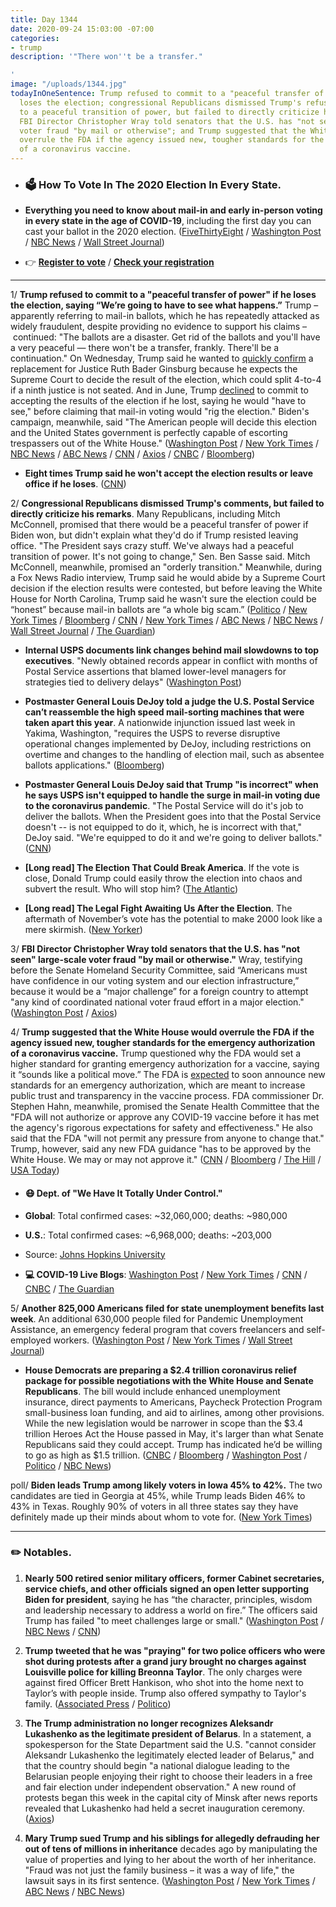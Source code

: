 ```yaml
---
title: Day 1344
date: 2020-09-24 15:03:00 -07:00
categories:
- trump
description: '"There won''t be a transfer."

'
image: "/uploads/1344.jpg"
todayInOneSentence: Trump refused to commit to a "peaceful transfer of power" if he
  loses the election; congressional Republicans dismissed Trump's refusal to commit
  to a peaceful transition of power, but failed to directly criticize his remarks;
  FBI Director Christopher Wray told senators that the U.S. has "not seen" large-scale
  voter fraud "by mail or otherwise"; and Trump suggested that the White House would
  overrule the FDA if the agency issued new, tougher standards for the emergency authorization
  of a coronavirus vaccine.
---
```


* ### 🗳 How To Vote In The 2020 Election In Every State.

* **Everything you need to know about mail-in and early in-person voting in every state in the age of COVID-19**, including the first day you can cast your ballot in the 2020 election. ([FiveThirtyEight](https://projects.fivethirtyeight.com/how-to-vote-2020/) / [Washington Post](https://www.washingtonpost.com/elections/2020/how-to-vote/) / [NBC News](https://www.nbcnews.com/specials/plan-your-vote-state-by-state-guide-voting-by-mail-early-in-person-voting-election/index.html?cid=bc_npd_nn_ms_np-1_200816) / [Wall Street Journal](https://www.wsj.com/articles/how-to-vote-by-mail-in-every-state-11597840923))

* 👉 **[Register to vote](https://www.vote.org/register-to-vote/)** / **[Check your registration](https://www.vote.org/am-i-registered-to-vote/)**

---

1/ **Trump refused to commit to a "peaceful transfer of power" if he loses the election, saying “We’re going to have to see what happens.”** Trump – apparently referring to mail-in ballots, which he has repeatedly attacked as widely fraudulent, despite providing no evidence to support his claims – continued: "The ballots are a disaster. Get rid of the ballots and you'll have a very peaceful — there won't be a transfer, frankly. There'll be a continuation." On Wednesday, Trump said he wanted to [quickly confirm](https://whatthefuckjusthappenedtoday.com/2020/09/23/day-1343/#1-trump-predicted-that-the-election) a replacement for Justice Ruth Bader Ginsburg because he expects the Supreme Court to decide the result of the election, which could split 4-to-4 if a ninth justice is not seated. And in June, Trump [declined](https://whatthefuckjusthappenedtoday.com/2020/07/20/day-1278/#5-trump-declined-to-say-whether-he-w) to commit to accepting the results of the election if he lost, saying he would "have to see," before claiming that mail-in voting would "rig the election." Biden's campaign, meanwhile, said "The American people will decide this election and the United States government is perfectly capable of escorting trespassers out of the White House." ([Washington Post](https://www.washingtonpost.com/politics/trump-transfer-of-power/2020/09/23/be6954d0-fdf0-11ea-b555-4d71a9254f4b_story.html) / [New York Times](https://www.nytimes.com/2020/09/23/us/politics/trump-power-transfer-2020-election.html) / [NBC News](https://www.nbcnews.com/politics/2020-election/trump-peaceful-transition-if-he-loses-get-rid-ballots-there-n1240896) / [ABC News](https://abcnews.go.com/Politics/president-trump-declines-commit-peaceful-transfer-power/story?id=73205708) / [CNN](https://www.cnn.com/2020/09/23/politics/trump-election-day-peaceful-transition/index.html) / [Axios](https://www.axios.com/trump-peaceful-transfer-power-election-e615d8fb-acef-4e63-9446-be1dd935464a.html) / [CNBC](https://www.cnbc.com/2020/09/23/trump-wont-commit-to-peaceful-transfer-of-power-if-he-loses-the-election.html) / [Bloomberg](https://www.bloomberg.com/news/articles/2020-09-23/trump-refuses-to-commit-to-peaceful-power-transfer-post-election?sref=MIBMEEoj))

* **Eight times Trump said he won't accept the election results or leave office if he loses**. ([CNN](https://www.cnn.com/2020/09/24/politics/trump-election-warnings-leaving-office/index.html))

2/ **Congressional Republicans dismissed Trump's comments, but failed to directly criticize his remarks**. Many Republicans, including Mitch McConnell, promised that there would be a peaceful transfer of power if Biden won, but didn't explain what they'd do if Trump resisted leaving office.  "The President says crazy stuff. We've always had a peaceful transition of power. It's not going to change," Sen. Ben Sasse said. Mitch McConnell, meanwhile, promised an "orderly transition." Meanwhile, during a Fox News Radio interview, Trump said he would abide by a Supreme Court decision if the election results were contested, but before leaving the White House for North Carolina, Trump said he wasn't sure the election could be “honest” because mail-in ballots are “a whole big scam.”
\([Politico](https://www.politico.com/news/2020/09/24/gop-peaceful-power-transfer-421025) / [New York Times](https://www.nytimes.com/2020/09/24/us/politics/trump-republicans-election-transition.html) / [Bloomberg](https://www.bloomberg.com/news/articles/2020-09-24/republicans-vow-orderly-election-transition-in-rebuke-to-trump?sref=MIBMEEoj) / [CNN](https://www.cnn.com/2020/09/24/politics/republican-reaction-trump-transfer-of-power/index.html) / [New York Times](https://www.nytimes.com/live/2020/09/24/us/trump-vs-biden-election#after-the-white-house-said-trump-would-accept-the-results-of-the-election-he-once-again-suggested-it-might-be-tainted) / [ABC News](https://abcnews.go.com/Politics/mcconnell-pushes-back-trumps-refusal-commit-peaceful-transfer/story?id=73216758) / [NBC News](https://www.nbcnews.com/politics/congress/there-will-be-orderly-transition-mcconnell-dismisses-trump-s-refusal-n1240933) / [Wall Street Journal](https://www.wsj.com/articles/republicans-commit-to-peaceful-transfer-of-power-after-trump-declines-to-do-so-11600958190) / [The Guardian](https://www.theguardian.com/us-news/2020/sep/24/republicans-trump-peaceful-transfer-presidency))

* **Internal USPS documents link changes behind mail slowdowns to top executives**. "Newly obtained records appear in conflict with months of Postal Service assertions that blamed lower-level managers for strategies tied to delivery delays" ([Washington Post](https://www.washingtonpost.com/business/2020/09/24/usps-delays-dejoy-documents/))

* **Postmaster General Louis DeJoy told a judge the U.S. Postal Service can’t reassemble the high speed mail-sorting machines that were taken apart this year**. A nationwide injunction issued last week in Yakima, Washington, "requires the USPS to reverse disruptive operational changes implemented by DeJoy, including restrictions on overtime and changes to the handling of election mail, such as absentee ballots applications." ([Bloomberg](https://www.bloomberg.com/news/articles/2020-09-24/dejoy-tells-judge-mail-sorting-machines-can-t-be-reassembled?srnd=politics-vp&sref=MIBMEEoj))

* **Postmaster General Louis DeJoy said that Trump "is incorrect" when he says USPS isn't equipped to handle the surge in mail-in voting due to the coronavirus pandemic**. "The Postal Service will do it's job to deliver the ballots. When the President goes into that the Postal Service doesn't -- is not equipped to do it, which, he is incorrect with that," DeJoy said. "We're equipped to do it and we're going to deliver ballots." ([CNN](https://www.cnn.com/2020/09/24/politics/louis-dejoy-trump-usps-mail-in-voting/index.html))

* **\[Long read\] The Election That Could Break America**. If the vote is close, Donald Trump could easily throw the election into chaos and subvert the result. Who will stop him? ([The Atlantic](https://www.theatlantic.com/magazine/archive/2020/11/what-if-trump-refuses-concede/616424/))

* **\[Long read\] The Legal Fight Awaiting Us After the Election**. The aftermath of November’s vote has the potential to make 2000 look like a mere skirmish. ([New Yorker](https://www.newyorker.com/magazine/2020/09/28/the-legal-fight-awaiting-us-after-the-election))

3/ **FBI Director Christopher Wray told senators that the U.S. has "not seen" large-scale voter fraud "by mail or otherwise."** Wray, testifying before the Senate Homeland Security Committee, said “Americans must have confidence in our voting system and our election infrastructure,” because it would be a “major challenge” for a foreign country to attempt "any kind of coordinated national voter fraud effort in a major election." ([Washington Post](https://www.washingtonpost.com/national-security/christopher-wray-fbi-election-interference/2020/09/23/e93d4230-fdea-11ea-b555-4d71a9254f4b_story.html) / [Axios](https://www.axios.com/mail-in-voting-2020-election-christopher-wray-8ba5f3dc-1e5d-4c48-a0c1-4a5fd2ece3aa.html))

4/ **Trump suggested that the White House would overrule the FDA if the agency issued new, tougher standards for the emergency authorization of a coronavirus vaccine.** Trump questioned why the FDA would set a higher standard for granting emergency authorization for a vaccine, saying it “sounds like a political move.” The FDA is [expected](https://whatthefuckjusthappenedtoday.com/2020/09/22/day-1342/#3-the-fda-is-expected-to-announce-a) to soon announce new standards for an emergency authorization, which are meant to increase public trust and transparency in the vaccine process. FDA commissioner Dr. Stephen Hahn, meanwhile, promised the Senate Health Committee that the "FDA will not authorize or approve any COVID-19 vaccine before it has met the agency's rigorous expectations for safety and effectiveness." He also said that the FDA "will not permit any pressure from anyone to change that." Trump, however, said any new FDA guidance "has to be approved by the White House. We may or may not approve it." ([CNN](https://www.cnn.com/2020/09/23/politics/trump-fda-coronavirus-vaccine/index.html) / [Bloomberg](https://www.bloomberg.com/news/articles/2020-09-23/trump-says-white-house-could-veto-fda-s-vaccine-rules?sref=MIBMEEoj) / [The Hill](https://thehill.com/homenews/administration/517907-trump-questions-need-for-tougher-fda-standards-on-coronavirus-vaccine) / [USA Today](https://www.usatoday.com/story/news/health/2020/09/23/covid-19-florida-schools-vaccine-strict-rules-fda/3498403001/))

* #### 😷 Dept. of "We Have It Totally Under Control."

* **Global**: Total confirmed cases: \~32,060,000; deaths: \~980,000

* **U.S.**: Total confirmed cases: \~6,968,000; deaths: \~203,000

* Source: [Johns Hopkins University](https://coronavirus.jhu.edu/map.html)

* **💻 COVID-19 Live Blogs**: [Washington Post](https://www.washingtonpost.com/nation/2020/09/24/coronavirus-covid-live-updates-us/) / [New York Times](https://www.nytimes.com/2020/09/24/world/covid-19-coronavirus.html?action=click&module=Top%20Stories&pgtype=Homepage) / [CNN](https://www.cnn.com/world/live-news/coronavirus-pandemic-09-24-20-intl/index.html) / [CNBC](https://www.cnbc.com/2020/09/24/coronavirus-live-updates.html) / [The Guardian](https://www.theguardian.com/us-news/live/2020/sep/24/breonna-taylor-donald-trump-joe-biden-black-lives-matter-coronavirus-covid-19-louisville-live-updates)

5/ **Another 825,000 Americans filed for state unemployment benefits last week**. An additional 630,000 people filed for Pandemic Unemployment Assistance, an emergency federal program that covers freelancers and self-employed workers. ([Washington Post](https://www.washingtonpost.com/business/2020/09/24/another-870000-workers-filed-jobless-benefits-last-week/) / [New York Times](https://www.nytimes.com/live/2020/09/24/business/stock-market-today-coronavirus#evidence-layoffs-unemployment-claims) / [Wall Street Journal](https://www.wsj.com/articles/weekly-jobless-claims-coronavirus-09-24-2020-11600889767?mod=hp_lead_pos1))

* **House Democrats are preparing a $2.4 trillion coronavirus relief package for possible negotiations with the White House and Senate Republicans**. The bill would include enhanced unemployment insurance, direct payments to Americans, Paycheck Protection Program small-business loan funding, and aid to airlines, among other provisions. While the new legislation would be narrower in scope than the $3.4 trillion Heroes Act the House passed in May, it's larger than what Senate Republicans said they could accept. Trump has indicated he’d be willing to go as high as $1.5 trillion. ([CNBC](https://www.washingtonpost.com/us-policy/2020/09/24/congress-coronavirus-economic-relief/) / [Bloomberg](https://www.bloomberg.com/news/articles/2020-09-24/mnuchin-expects-to-resume-talks-with-pelosi-on-new-stimulus?srnd=politics-vp&sref=MIBMEEoj) / [Washington Post](https://www.washingtonpost.com/us-policy/2020/09/24/congress-coronavirus-economic-relief/) / [Politico](https://www.politico.com/news/2020/09/24/new-house-coronavirus-plan-421092) / [NBC News](https://www.nbcnews.com/politics/politics-news/jobless-benefits-millions-are-expiring-washington-moves-n1240840))

poll/ **Biden leads Trump among likely voters in Iowa 45% to 42%.** The two candidates are tied in Georgia at 45%, while Trump leads Biden 46% to 43% in Texas. Roughly 90% of voters in all three states say they have definitely made up their minds about whom to vote for. ([New York Times](https://www.nytimes.com/2020/09/24/us/politics/trump-biden-polls-texas-georgia-iowa.html))

---

### ✏️ Notables.

1. **Nearly 500 retired senior military officers, former Cabinet secretaries, service chiefs, and other officials signed an open letter supporting Biden for president**, saying he has “the character, principles, wisdom and leadership necessary to address a world on fire.” The officers said Trump has failed "to meet challenges large or small." ([Washington Post](https://www.washingtonpost.com/national-security/nearly-500-former-senior-military-civilian-leaders-signal-support-for-biden/2020/09/23/81196288-fdf9-11ea-9ceb-061d646d9c67_story.html) / [NBC News](https://www.nbcnews.com/politics/2020-election/more-200-retired-generals-admirals-endorse-biden-including-some-who-n1240842) / [CNN](https://www.cnn.com/2020/09/24/politics/paul-selva-general-joe-biden/index.html))

2. **Trump tweeted that he was "praying" for two police officers who were shot during protests after a grand jury brought no charges against Louisville police for killing Breonna Taylor**. The only charges were against fired Officer Brett Hankison, who shot into the home next to Taylor’s with people inside. Trump also offered sympathy to Taylor's family. ([Associated Press](https://apnews.com/article/shootings-frankfort-kentucky-louisville-breonna-taylor-28a283922de8784f6fca5c42fe8e5bca) / [Politico](https://apnews.com/article/shootings-frankfort-kentucky-louisville-breonna-taylor-28a283922de8784f6fca5c42fe8e5bca))

3. **The Trump administration no longer recognizes Aleksandr Lukashenko as the legitimate president of Belarus**. In a statement, a spokesperson for the State Department said the U.S. "cannot consider Aleksandr Lukashenko the legitimately elected leader of Belarus," and that the country should begin "a national dialogue leading to the Belarusian people enjoying their right to choose their leaders in a free and fair election under independent observation." A new round of protests began this week in the capital city of Minsk after news reports revealed that Lukashenko had held a secret inauguration ceremony. ([Axios](https://www.axios.com/us-lukashenko-president-belarus-353ed235-98f7-446f-919a-6a6cdab81975.html))

4. **Mary Trump sued Trump and his siblings for allegedly defrauding her out of tens of millions in inheritance** decades ago by manipulating the value of properties and lying to her about the worth of her inheritance. "Fraud was not just the family business – it was a way of life," the lawsuit says in its first sentence. ([Washington Post](https://www.washingtonpost.com/national-security/mary-trump-lawsuit-president-inheritance/2020/09/24/ae1c3dd0-fe32-11ea-9ceb-061d646d9c67_story.html) / [New York Times](https://www.nytimes.com/2020/09/24/nyregion/mary-trump-suing-trump-family.html?referringSource=articleShare) / [ABC News](https://abcnews.go.com/Politics/mary-trump-alleges-lawsuit-family-fleeced-millions-dollars/story?id=73220517) / [NBC News](https://www.nbcnews.com/politics/donald-trump/president-trump-s-niece-mary-trump-sues-him-his-siblings-n1240946))
